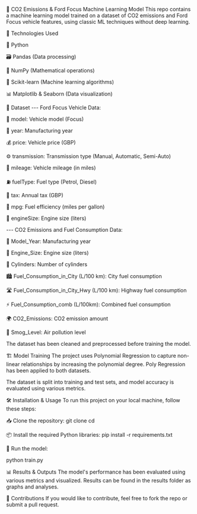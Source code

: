 🚗 CO2 Emissions & Ford Focus Machine Learning Model
This repo contains a machine learning model trained on a dataset of CO2 emissions and Ford Focus vehicle features, using classic ML techniques without deep learning.

🚀 Technologies Used

🐍 Python

🗃 Pandas (Data processing)

🔢 NumPy (Mathematical operations)

🤖 Scikit-learn (Machine learning algorithms)

📊 Matplotlib & Seaborn (Data visualization)

📂 Dataset
--- Ford Focus Vehicle Data:

🚗 model: Vehicle model (Focus)

📅 year: Manufacturing year

💰 price: Vehicle price (GBP)

⚙ transmission: Transmission type (Manual, Automatic, Semi-Auto)

📏 mileage: Vehicle mileage (in miles)

⛽ fuelType: Fuel type (Petrol, Diesel)

💸 tax: Annual tax (GBP)

🔄 mpg: Fuel efficiency (miles per gallon)

🚀 engineSize: Engine size (liters)

--- CO2 Emissions and Fuel Consumption Data:

📅 Model_Year: Manufacturing year

🚀 Engine_Size: Engine size (liters)

🔩 Cylinders: Number of cylinders

🏙 Fuel_Consumption_in_City (L/100 km): City fuel consumption

🛣 Fuel_Consumption_in_City_Hwy (L/100 km): Highway fuel consumption

⚡ Fuel_Consumption_comb (L/100km): Combined fuel consumption

🌍 CO2_Emissions: CO2 emission amount

💨 Smog_Level: Air pollution level

The dataset has been cleaned and preprocessed before training the model.

🏗 Model Training
The project uses Polynomial Regression to capture non-linear relationships by increasing the polynomial degree. Poly Regression has been applied to both datasets.

The dataset is split into training and test sets, and model accuracy is evaluated using various metrics.

🛠 Installation & Usage
To run this project on your local machine, follow these steps:

📥 Clone the repository:
git clone cd

📦 Install the required Python libraries:
pip install -r requirements.txt

🏃 Run the model:

python train.py

📊 Results & Outputs
The model's performance has been evaluated using various metrics and visualized. Results can be found in the results folder as graphs and analyses.

🤝 Contributions
If you would like to contribute, feel free to fork the repo or submit a pull request.
